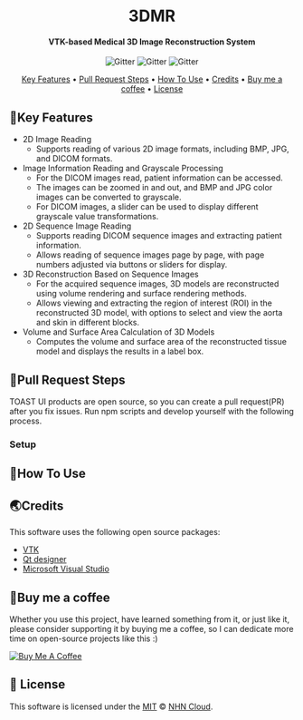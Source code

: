 <h1 align="center">
  <br>
  3DMR
  <br>
</h1>

<h4 align="center">VTK-based Medical 3D Image Reconstruction System</h4>

<p align="center">
    <img src="https://img.shields.io/badge/npm-v1.0.0-blue.svg?style=plastic" alt="Gitter">
    <img src="https://img.shields.io/badge/license-MIT-brightgreen.svg?style=plastic" alt="Gitter">
    <img src="https://img.shields.io/badge/</>-C++-red.svg?style=plastic" alt="Gitter">
</p>

<p align="center">
  <a href="#key-features">Key Features</a> •
  <a href="#pull-request-steps">Pull Request Steps</a> •
  <a href="#how-to-ues">How To Use</a> •
  <a href="#credits">Credits</a> •
  <a href="#but-me-a-coffee">Buy me a coffee</a> •
  <a href="#license">License</a>
</p>



## 🚩Key Features

* 2D Image Reading
  - Supports reading of various 2D image formats, including BMP, JPG, and DICOM formats.
* Image Information Reading and Grayscale Processing
  - For the DICOM images read, patient information can be accessed.
  - The images can be zoomed in and out, and BMP and JPG color images can be converted to grayscale.
  - For DICOM images, a slider can be used to display different grayscale value transformations.
* 2D Sequence Image Reading
  * Supports reading DICOM sequence images and extracting patient information.
  * Allows reading of sequence images page by page, with page numbers adjusted via buttons or sliders for display.  
* 3D Reconstruction Based on Sequence Images
  * For the acquired sequence images, 3D models are reconstructed using volume rendering and surface rendering methods.
  * Allows viewing and extracting the region of interest (ROI) in the reconstructed 3D model, with options to select and view the aorta and skin in different blocks.
* Volume and Surface Area Calculation of 3D Models
  * Computes the volume and surface area of the reconstructed tissue model and displays the results in a label box.

## 🔧Pull Request Steps

TOAST UI products are open source, so you can create a pull request(PR) after you fix issues. Run npm scripts and develop yourself with the following process.

### Setup


## 🚀How To Use



## 🌏Credits

This software uses the following open source packages:

- [VTK](https://vtk.org/)
- [Qt designer](https://www.pythonguis.com/installation/install-qt-designer-standalone/)
- [Microsoft Visual Studio](https://visualstudio.microsoft.com/zh-hans/#vs-section)

## 🍞Buy me a coffee

Whether you use this project, have learned something from it, or just like it, please consider supporting it by buying me a coffee, so I can dedicate more time on open-source projects like this :)

<a href="https://www.buymeacoffee.com/igorantun" target="_blank"><img src="orange_img.png" alt="Buy Me A Coffee" style="height: auto !important;width: auto !important;" ></a>

## 📜 License

This software is licensed under the [MIT](https://github.com/nhn/tui.editor/blob/master/LICENSE) © [NHN Cloud](https://github.com/nhn).

